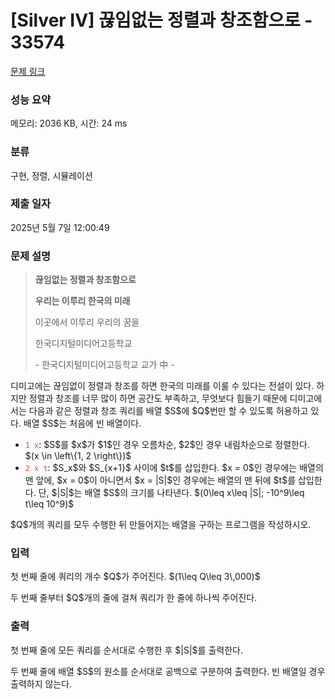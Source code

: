 # [Silver IV] 끊임없는 정렬과 창조함으로 - 33574 

[문제 링크](https://www.acmicpc.net/problem/33574) 

### 성능 요약

메모리: 2036 KB, 시간: 24 ms

### 분류

구현, 정렬, 시뮬레이션

### 제출 일자

2025년 5월 7일 12:00:49

### 문제 설명

<blockquote>
<p><strong>끊임없는 정렬과 창조함으로</strong></p>

<p><strong>우리는 이루리 한국의 미래</strong></p>

<p>이곳에서 이루리 우리의 꿈을</p>

<p>한국디지털미디어고등학교</p>

<p>- 한국디지털미디어고등학교 교가 中 -</p>
</blockquote>

<p>디미고에는 끊임없이 정렬과 창조를 하면 한국의 미래를 이룰 수 있다는 전설이 있다. 하지만 정렬과 창조를 너무 많이 하면 공간도 부족하고, 무엇보다 힘들기 때문에 디미고에서는 다음과 같은 정렬과 창조 쿼리를 배열 $S$에 $Q$번만 할 수 있도록 허용하고 있다. 배열 $S$는 처음에 빈 배열이다.</p>

<ul>
	<li><code><span style="color:#e74c3c;">1 x</span></code>: $S$를 $x$가 $1$인 경우 오름차순, $2$인 경우 내림차순으로 정렬한다. $(x \in \left\{1, 2 \right\})$ </li>
	<li><code><span style="color:#e74c3c;">2 x t</span></code>: $S_x$와 $S_{x+1}$ 사이에 $t$를 삽입한다. $x = 0$인 경우에는 배열의 맨 앞에, $x = 0$이 아니면서 $x = |S|$인 경우에는 배열의 맨 뒤에 $t$를 삽입한다. 단, $|S|$는 배열 $S$의 크기를 나타낸다. $(0\leq x\leq |S|; -10^9\leq t\leq 10^9)$</li>
</ul>

<p>$Q$개의 쿼리를 모두 수행한 뒤 만들어지는 배열을 구하는 프로그램을 작성하시오.</p>

### 입력 

 <p>첫 번째 줄에 쿼리의 개수 $Q$가 주어진다. $(1\leq Q\leq 3\,000)$</p>

<p>두 번째 줄부터 $Q$개의 줄에 걸쳐 쿼리가 한 줄에 하나씩 주어진다.</p>

### 출력 

 <p>첫 번째 줄에 모든 쿼리를 순서대로 수행한 후 $|S|$를 출력한다.</p>

<p>두 번째 줄에 배열 $S$의 원소를 순서대로 공백으로 구분하여 출력한다. 빈 배열일 경우 출력하지 않는다.</p>

